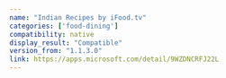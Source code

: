```yaml
---
name: "Indian Recipes by iFood.tv"
categories: ['food-dining']
compatibility: native
display_result: "Compatible"
version_from: "1.1.3.0"
link: https://apps.microsoft.com/detail/9WZDNCRFJ22L
---
```


